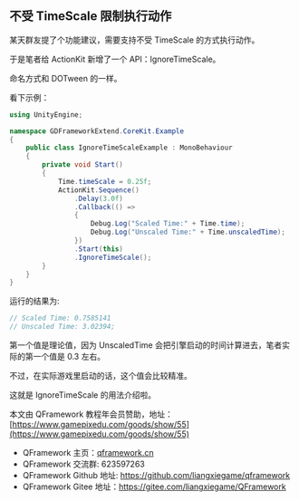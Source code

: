 ## 不受 TimeScale 限制执行动作

某天群友提了个功能建议，需要支持不受 TimeScale 的方式执行动作。

于是笔者给 ActionKit 新增了一个 API：IgnoreTimeScale。

命名方式和 DOTween 的一样。

看下示例：

```csharp
using UnityEngine;

namespace GDFrameworkExtend.CoreKit.Example
{
    public class IgnoreTimeScaleExample : MonoBehaviour
    {
        private void Start()
        {
            Time.timeScale = 0.25f;
            ActionKit.Sequence()
                .Delay(3.0f)
                .Callback(() =>
                {
                    Debug.Log("Scaled Time:" + Time.time);
                    Debug.Log("Unscaled Time:" + Time.unscaledTime);
                })
                .Start(this)
                .IgnoreTimeScale();
        }
    }
}
```

运行的结果为:
```csharp
// Scaled Time: 0.7585141
// Unscaled Time: 3.02394;
```

第一个值是理论值，因为 UnscaledTime 会把引擎启动的时间计算进去，笔者实际的第一个值是 0.3 左右。

不过，在实际游戏里启动的话，这个值会比较精准。

这就是 IgnoreTimeScale 的用法介绍啦。

本文由 QFramework 教程年会员赞助，地址：[https://www.gamepixedu.com/goods/show/55](https://www.gamepixedu.com/goods/show/55)

* QFramework 主页：[qframework.cn](https://qframework.cn)
* QFramework 交流群: 623597263
* QFramework Github 地址: <https://github.com/liangxiegame/qframework>
* QFramework Gitee 地址：<https://gitee.com/liangxiegame/QFramework>



